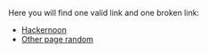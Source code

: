 Here you will find one valid link and one broken link:
* [Hackernoon](https://hackernoon.com/)
* [Other page random](http://otherpagerandom.net/)
